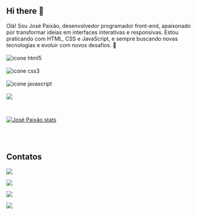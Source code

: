 ## Hi there 👋
 Olá! Sou José Paixão, desenvolvedor programador front-end, apaixonado por transformar ideias em interfaces interativas e responsivas. Estou praticando com HTML, CSS e JavaScript, e sempre buscando 
 novas tecnologias e evoluir com novos desafios. 🚀 <br>
 <br><img src="https://img.shields.io/badge/HTML5-E34F26?style=for-the-badge&logo=html5&logoColor=white" alt="icone html5"/><br>
 <br><img src="https://img.shields.io/badge/CSS3-1572B6?style=for-the-badge&logo=css3&logoColor=white" alt="icone css3" /><br>
 <br><img src="https://img.shields.io/badge/JavaScript-323330?style=for-the-badge&logo=javascript&logoColor=F7DF1E" alt="icone javascript"/><br>
 <br><img src="https://img.shields.io/badge/Made%20for-VSCode-1f425f.svg" />

<br>


[![José Paixão stats](https://github-readme-stats.vercel.app/api?username=JosePaixao007)](https://github.com/anuraghazra/github-readme-stats)



<br>
<br>

## Contatos

<p>
<a href"https://www.facebook.com/@jparalves">
<img src="https://img.shields.io/badge/Facebook-1877F2?style=for-the-badge&logo=facebook&logoColor=white"/>
</a>

<p>
<a href"https://www.instagram.com/@jparalves">
<img src="https://img.shields.io/badge/Instagram-E4405F?style=for-the-badge&logo=instagram&logoColor=white"/>
</a>

<p>
<a href"https://www.Linkedin.com/joséPaixão">
<img src="https://img.shields.io/badge/LinkedIn-0077B5?style=for-the-badge&logo=linkedin&logoColor=white"/>
</a>

<p>
<a href"https://www.Gmail.com/joséPaixão">
<img src="https://img.shields.io/badge/Gmail-D14836?style=for-the-badge&logo=gmail&logoColor=white"/>
</a>





